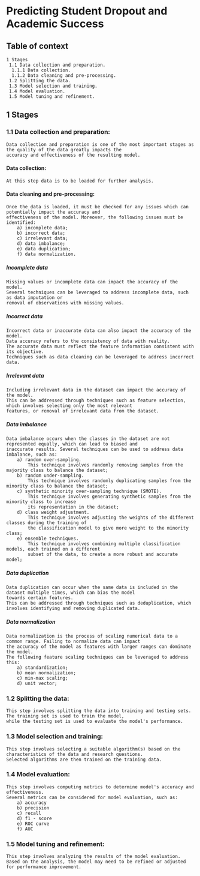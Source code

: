 # Predicting Student Dropout and Academic Success

## Table of context
	1 Stages
	 1.1 Data collection and preparation.
	  1.1.1 Data collection.
	  1.1.2 Data cleaning and pre-processing.
	 1.2 Splitting the data.
	 1.3 Model selection and training.
	 1.4 Model evaluation.
	 1.5 Model tuning and refinement.

## 1 Stages

### 1.1 Data collection and preparation:
	Data collection and preparation is one of the most important stages as the quality of the data greatly impacts the 
	accuracy and effectiveness of the resulting model.

#### Data collection:
	At this step data is to be loaded for further analysis.

#### Data cleaning and pre-processing:
	Once the data is loaded, it must be checked for any issues which can potentially impact the accuracy and 
	effectiveness of the model. Moreover, the following issues must be identified: 
		a) incomplete data; 
		b) incorrect data; 
		c) irrelevant data; 
		d) data imbalance; 
		e) data duplication; 
		f) data normalization.

##### Incomplete data
	Missing values or incomplete data can impact the accuracy of the model. 
	Several techniques can be leveraged to address incomplete data, such as data imputation or 
	removal of observations with missing values.
##### Incorrect data
	Incorrect data or inaccurate data can also impact the accuracy of the model. 
	Data accuracy refers to the consistency of data with reality. 
	The accurate data must reflect the feature information consistent with its objective. 
	Techniques such as data cleaning can be leveraged to address incorrect data.

##### Irrelevant data
	Including irrelevant data in the dataset can impact the accuracy of the model. 
	This can be addressed through techniques such as feature selection, which involves selecting only the most relevant 
	features, or removal of irrelevant data from the dataset. 

##### Data imbalance
	Data imbalance occurs when the classes in the dataset are not represented equally, which can lead to biased and 
	inaccurate results. Several techniques can be used to address data imbalance, such as:
		a) random over-sampling. 
			This technique involves randomly removing samples from the majority class to balance the dataset;
		b) random under-sampling. 
			This technique involves randomly duplicating samples from the minority class to balance the dataset;
		c) synthetic minority over-sampling technique (SMOTE). 
			This technique involves generating synthetic samples from the minority class to increase 
			its representation in the dataset;
		d) class weight adjustment. 
			This technique involves adjusting the weights of the different classes during the training of 
			the classification model to give more weight to the minority class;
		e) ensemble techniques. 
			This technique involves combining multiple classification models, each trained on a different 
			subset of the data, to create a more robust and accurate model;

##### Data duplication
	Data duplication can occur when the same data is included in the dataset multiple times, which can bias the model 
	towards certain features. 
	This can be addressed through techniques such as deduplication, which involves identifying and removing duplicated data.

##### Data normalization
	Data normalization is the process of scaling numerical data to a common range. Failing to normalize data can impact 
	the accuracy of the model as features with larger ranges can dominate the model. 
	The following feature scaling techniques can be leveraged to address this: 
		a) standardization;
		b) mean normalization;
		c) min-max scaling;
		d) unit vector;

### 1.2 Splitting the data:
	This step involves splitting the data into training and testing sets. The training set is used to train the model, 
	while the testing set is used to evaluate the model's performance.

### 1.3 Model selection and training:
	This step involves selecting a suitable algorithm(s) based on the characteristics of the data and research questions. 
	Selected algorithms are then trained on the training data.

### 1.4 Model evaluation:
	This step involves computing metrics to determine model's accuracy and effectiveness. 
	Several metrics can be considered for model evaluation, such as:
		a) accuracy
		b) precision
		c) recall
		d) f1 - score
		e) ROC curve 
		f) AUC 

### 1.5 Model tuning and refinement:
	This step involves analyzing the results of the model evaluation. 
	Based on the analysis, the model may need to be refined or adjusted for performance improvement. 
	
